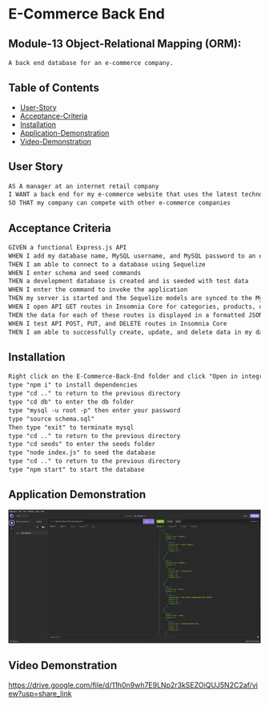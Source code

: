 # E-Commerce Back End

## Module-13 Object-Relational Mapping (ORM): 
```md
A back end database for an e-commerce company.
```

## Table of Contents

 * [User-Story](#user-story)
 * [Acceptance-Criteria](#acceptance-criteria)
 * [Installation](#installation)
 * [Application-Demonstration](#application-demonstration)
 * [Video-Demonstration](#video-demonstration)

## User Story

```md
AS A manager at an internet retail company
I WANT a back end for my e-commerce website that uses the latest technologies
SO THAT my company can compete with other e-commerce companies
```

## Acceptance Criteria

```md
GIVEN a functional Express.js API
WHEN I add my database name, MySQL username, and MySQL password to an environment variable file
THEN I am able to connect to a database using Sequelize
WHEN I enter schema and seed commands
THEN a development database is created and is seeded with test data
WHEN I enter the command to invoke the application
THEN my server is started and the Sequelize models are synced to the MySQL database
WHEN I open API GET routes in Insomnia Core for categories, products, or tags
THEN the data for each of these routes is displayed in a formatted JSON
WHEN I test API POST, PUT, and DELETE routes in Insomnia Core
THEN I am able to successfully create, update, and delete data in my database
```
## Installation

```md
Right click on the E-Commerce-Back-End folder and click "Open in integrated terminal" 
type "npm i" to install dependencies
type "cd .." to return to the previous directory
type "cd db" to enter the db folder
type "mysql -u root -p" then enter your password
type "source schema.sql"
Then type "exit" to terminate mysql
type "cd .." to return to the previous directory
type "cd seeds" to enter the seeds folder
type "node index.js" to seed the database
type "cd .." to return to the previous directory
type "npm start" to start the database
```

## Application Demonstration

![](./assets/images/demo.png)


## Video Demonstration

https://drive.google.com/file/d/11h0n9wh7E9LNp2r3kSEZOiQUJ5N2C2af/view?usp=share_link